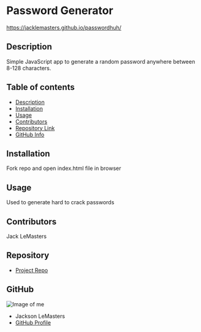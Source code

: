 # **Password Generator**
https://jacklemasters.github.io/passwordhuh/
## Description 
Simple JavaScript app to generate a random password anywhere between 8-128 characters.
## Table of contents
- [Description](#Description)
- [Installation](#Installation)
- [Usage](#Usage)
- [Contributors](#Contributors)
- [Repository Link](#Repository)
- [GitHub Info](#GitHub) 
## Installation
Fork repo and open index.html file in browser
## Usage
Used to generate hard to crack passwords
## Contributors
Jack LeMasters
## Repository
- [Project Repo](https://github.com/jacklemasters/passwordhuh)
## GitHub
![Image of me](https://avatars.githubusercontent.com/u/82251556?v=4)
- Jackson LeMasters
- [GitHub Profile](https://github.com/jacklemasters)